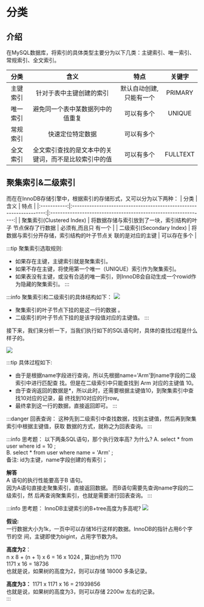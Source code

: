 # 分类

## 介绍
在MySQL数据库，将索引的具体类型主要分为以下几类：主键索引、唯一索引、常规索引、全文索引。

| 分类         |                               含义                                |                                特点                               |                                关键字                                |
|:-----------:|:-------------------------------------------------------------------:|:---------------------------------------------------------------:|:----------------------------------------------------------------:|
| 主键索引      |        针对于表中主键创建的索引        |                     默认自动创建, 只能有一个                     |                     PRIMARY                     |
| 唯一索引      |     避免同一个表中某数据列中的值重复                                 |             可以有多个             |             UNIQUE             |
| 常规索引 |   快速定位特定数据                   |            可以有多个            |                        |
| 全文索引|   全文索引查找的是文本中的关键词，而不是比较索引中的值       |             可以有多个            |             FULLTEXT           |


## 聚集索引&二级索引
而在在InnoDB存储引擎中，根据索引的存储形式，又可以分为以下两种：
| 分类         |                               含义                                |                                特点                               |
|:-----------:|:-------------------------------------------------------------------:|:---------------------------------------------------------------:|
| 聚集索引(Clustered Index) |        将数据存储与索引放到了一块，索引结构的叶子 节点保存了行数据        |                     必须有,而且只 有一个                     |
| 二级索引(Secondary Index) |     将数据与索引分开存储，索引结构的叶子节点关 联的是对应的主键   |             可以存在多个             |

:::tip 聚集索引选取规则:
- 如果存在主键，主键索引就是聚集索引。
- 如果不存在主键，将使用第一个唯一（UNIQUE）索引作为聚集索引。
- 如果表没有主键，或没有合适的唯一索引，则InnoDB会自动生成一个rowid作为隐藏的聚集索引。
:::

:::info 聚集索引和二级索引的具体结构如下：
![](https://raw.gitmirror.com/KwFruit/basic-picture-service/note-v1.0.0/img/202408131107395.png)
- 聚集索引的叶子节点下挂的是这一行的数据 。
- 二级索引的叶子节点下挂的是该字段值对应的主键值。
:::

接下来，我们来分析一下，当我们执行如下的SQL语句时，具体的查找过程是什么样子的。

![](https://raw.gitmirror.com/KwFruit/basic-picture-service/note-v1.0.0/img/202408131108568.png)

:::tip 具体过程如下:
- 由于是根据name字段进行查询，所以先根据name='Arm'到name字段的二级索引中进行匹配查
  找。但是在二级索引中只能查找到 Arm 对应的主键值 10。
-  由于查询返回的数据是*，所以此时，还需要根据主键值10，到聚集索引中查找10对应的记录，最
   终找到10对应的行row。
- 最终拿到这一行的数据，直接返回即可。
:::

:::danger 回表查询：
这种先到二级索引中查找数据，找到主键值，然后再到聚集索引中根据主键值，获取
数据的方式，就称之为回表查询。
:::

:::info 思考题： 以下两条SQL语句，那个执行效率高? 为什么?
A. select * from user where id = 10 ;                
B. select * from user where name = 'Arm' ;            
备注: id为主键，name字段创建的有索引； 

**解答**                                                       
A 语句的执行性能要高于B 语句。                                        
因为A语句直接走聚集索引，直接返回数据。 而B语句需要先查询name字段的二级索引，然
后再查询聚集索引，也就是需要进行回表查询。
:::

:::info 思考题： InnoDB主键索引的B+tree高度为多高呢?
![](https://raw.gitmirror.com/KwFruit/basic-picture-service/note-v1.0.0/img/202408131114884.png)

**假设:**                                                       
一行数据大小为1k，一页中可以存储16行这样的数据。InnoDB的指针占用6个字节的空
间，主键即使为bigint，占用字节数为8。


**高度为2**：                                                 
n x 8 + (n + 1) x 6 = 16 x 1024 , 算出n约为 1170                                           
1171 x 16 = 18736                                            
也就是说，如果树的高度为2，则可以存储 18000 多条记录。  


**高度为3：**
1171 x 1171 x 16 = 21939856                                         
也就是说，如果树的高度为3，则可以存储 2200w 左右的记录。                        
:::